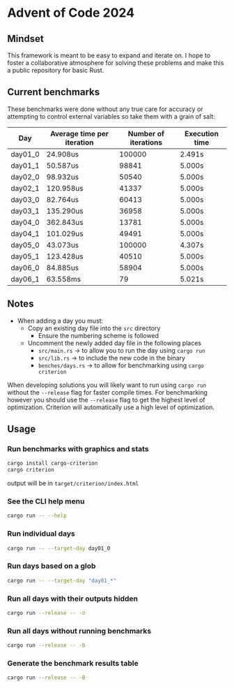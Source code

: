 # Advent of Code 2024

## Mindset

This framework is meant to be easy to expand and iterate on. I hope to foster a collaborative atmosphere for solving these problems and make this a public repository for basic Rust.

## Current benchmarks

These benchmarks were done without any true care for accuracy or attempting to control external variables so take them with a grain of salt:

|   Day   | Average time per iteration | Number of iterations | Execution time |
| ------- | -------------------------- | -------------------- | -------------- |
| day01_0 |                   24.908us |               100000 |         2.491s |
| day01_1 |                   50.587us |                98841 |         5.000s |
| day02_0 |                   98.932us |                50540 |         5.000s |
| day02_1 |                  120.958us |                41337 |         5.000s |
| day03_0 |                   82.764us |                60413 |         5.000s |
| day03_1 |                  135.290us |                36958 |         5.000s |
| day04_0 |                  362.843us |                13781 |         5.000s |
| day04_1 |                  101.029us |                49491 |         5.000s |
| day05_0 |                   43.073us |               100000 |         4.307s |
| day05_1 |                  123.428us |                40510 |         5.000s |
| day06_0 |                   84.885us |                58904 |         5.000s |
| day06_1 |                   63.558ms |                   79 |         5.021s |

## Notes

- When adding a day you must:
  - Copy an existing day file into the `src` directory
    - Ensure the numbering scheme is followed
  - Uncomment the newly added day file in the following places
    - `src/main.rs` -> to allow you to run the day using `cargo run`
    - `src/lib.rs` -> to include the new code in the binary
    - `benches/days.rs` -> to allow for benchmarking using `cargo criterion`

When developing solutions you will likely want to run using `cargo run` without the `--release` flag for faster compile times. For benchmarking however you should use the `--release` flag to get the highest level of optimization. Criterion will automatically use a high level of optimization.

## Usage
### Run benchmarks with graphics and stats
``` bash
cargo install cargo-criterion
cargo criterion
```
output will be in `target/criterion/index.html`

### See the CLI help menu
``` bash
cargo run -- --help
```

### Run individual days
``` bash
cargo run -- --target-day day01_0
```

### Run days based on a glob
``` bash
cargo run -- --target-day "day01_*"
```

### Run all days with their outputs hidden
``` bash
cargo run --release -- -o
```

### Run all days without running benchmarks
``` bash
cargo run --release -- -b
```

### Generate the benchmark results table
``` bash
cargo run --release -- -B
```
